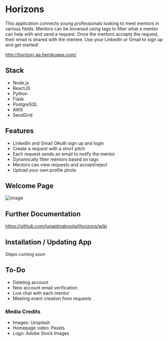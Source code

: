 # Horizons

This application connects young professionals looking to meet mentors in various fields. Mentors can be browsed using tags to filter what a mentor can help with and send a request. Once the mentors accepts the request, their email is shared with the mentee. Use your LinkedIn or Gmail to sign up and get started!

http://horizon-aa.herokuapp.com/

## Stack
   - Node.js
   - ReactJS
   - Python
   - Flask
   - PostgreSQL
   - AWS
   - SendGrid


## Features
   - LinkedIn and Gmail OAuth sign up and login
   - Create a request with a short pitch
   - Each request sends an email to notify the mentor
   - Dynamically filter mentors based on tags
   - Mentors can view requests and accept/reject
   - Upload your own profile photo

## Welcome Page
![image](https://user-images.githubusercontent.com/74396674/119068418-c6bfc400-b9a9-11eb-8ca8-c20bcd4fa7c5.png)

## Further Documentation
https://github.com/junaidmaknojia/Horizons/wiki

## Installation / Updating App
Steps coming soon

## To-Do
   - Deleting account
   - New account email verification
   - Live chat with each mentor
   - Meeting event creation from requests

### Media Credits
   - Images: Unsplash
   - Homepage video: Pexels
   - Logo: Adobe Stock Images

